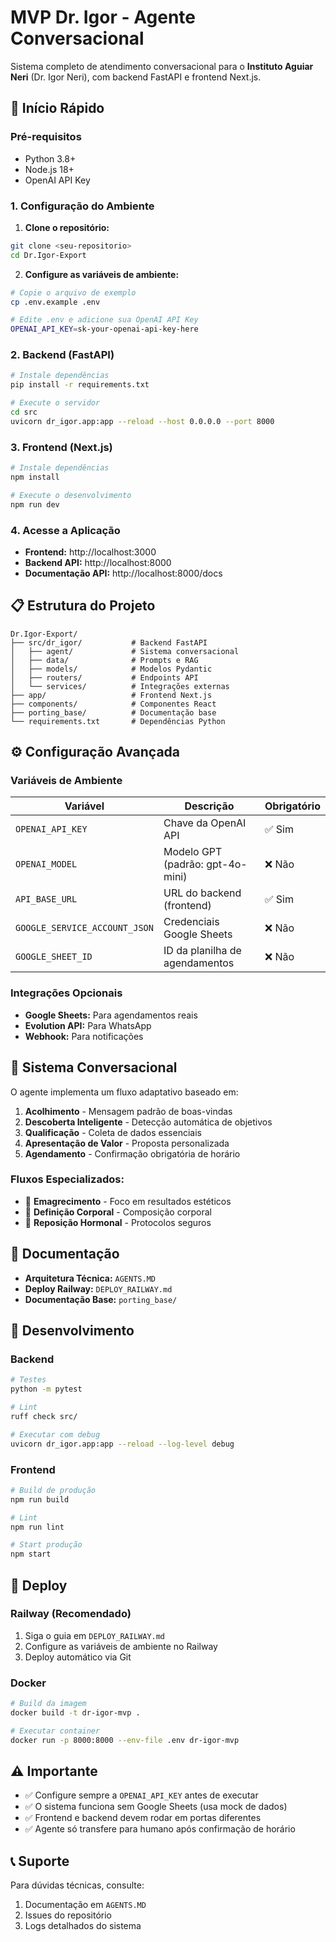 # MVP Dr. Igor - Agente Conversacional

Sistema completo de atendimento conversacional para o **Instituto Aguiar Neri** (Dr. Igor Neri), com backend FastAPI e frontend Next.js.

## 🚀 **Início Rápido**

### **Pré-requisitos**
- Python 3.8+
- Node.js 18+
- OpenAI API Key

### **1. Configuração do Ambiente**

1. **Clone o repositório:**
```bash
git clone <seu-repositorio>
cd Dr.Igor-Export
```

2. **Configure as variáveis de ambiente:**
```bash
# Copie o arquivo de exemplo
cp .env.example .env

# Edite .env e adicione sua OpenAI API Key
OPENAI_API_KEY=sk-your-openai-api-key-here
```

### **2. Backend (FastAPI)**

```bash
# Instale dependências
pip install -r requirements.txt

# Execute o servidor
cd src
uvicorn dr_igor.app:app --reload --host 0.0.0.0 --port 8000
```

### **3. Frontend (Next.js)**

```bash
# Instale dependências
npm install

# Execute o desenvolvimento
npm run dev
```

### **4. Acesse a Aplicação**

- **Frontend:** http://localhost:3000
- **Backend API:** http://localhost:8000
- **Documentação API:** http://localhost:8000/docs

## 📋 **Estrutura do Projeto**

```
Dr.Igor-Export/
├── src/dr_igor/           # Backend FastAPI
│   ├── agent/             # Sistema conversacional
│   ├── data/              # Prompts e RAG
│   ├── models/            # Modelos Pydantic
│   ├── routers/           # Endpoints API
│   └── services/          # Integrações externas
├── app/                   # Frontend Next.js
├── components/            # Componentes React
├── porting_base/          # Documentação base
└── requirements.txt       # Dependências Python
```

## ⚙️ **Configuração Avançada**

### **Variáveis de Ambiente**

| Variável | Descrição | Obrigatório |
|----------|-----------|-------------|
| `OPENAI_API_KEY` | Chave da OpenAI API | ✅ Sim |
| `OPENAI_MODEL` | Modelo GPT (padrão: gpt-4o-mini) | ❌ Não |
| `API_BASE_URL` | URL do backend (frontend) | ✅ Sim |
| `GOOGLE_SERVICE_ACCOUNT_JSON` | Credenciais Google Sheets | ❌ Não |
| `GOOGLE_SHEET_ID` | ID da planilha de agendamentos | ❌ Não |

### **Integrações Opcionais**

- **Google Sheets:** Para agendamentos reais
- **Evolution API:** Para WhatsApp
- **Webhook:** Para notificações

## 🤖 **Sistema Conversacional**

O agente implementa um fluxo adaptativo baseado em:

1. **Acolhimento** - Mensagem padrão de boas-vindas
2. **Descoberta Inteligente** - Detecção automática de objetivos
3. **Qualificação** - Coleta de dados essenciais
4. **Apresentação de Valor** - Proposta personalizada
5. **Agendamento** - Confirmação obrigatória de horário

### **Fluxos Especializados:**
- 🎯 **Emagrecimento** - Foco em resultados estéticos
- 💪 **Definição Corporal** - Composição corporal
- 🧬 **Reposição Hormonal** - Protocolos seguros

## 📖 **Documentação**

- **Arquitetura Técnica:** `AGENTS.MD`
- **Deploy Railway:** `DEPLOY_RAILWAY.md`
- **Documentação Base:** `porting_base/`

## 🔧 **Desenvolvimento**

### **Backend**
```bash
# Testes
python -m pytest

# Lint
ruff check src/

# Executar com debug
uvicorn dr_igor.app:app --reload --log-level debug
```

### **Frontend**
```bash
# Build de produção
npm run build

# Lint
npm run lint

# Start produção
npm start
```

## 🚀 **Deploy**

### **Railway (Recomendado)**
1. Siga o guia em `DEPLOY_RAILWAY.md`
2. Configure as variáveis de ambiente no Railway
3. Deploy automático via Git

### **Docker**
```bash
# Build da imagem
docker build -t dr-igor-mvp .

# Executar container
docker run -p 8000:8000 --env-file .env dr-igor-mvp
```

## ⚠️ **Importante**

- ✅ Configure sempre a `OPENAI_API_KEY` antes de executar
- ✅ O sistema funciona sem Google Sheets (usa mock de dados)
- ✅ Frontend e backend devem rodar em portas diferentes
- ✅ Agente só transfere para humano após confirmação de horário

## 📞 **Suporte**

Para dúvidas técnicas, consulte:
1. Documentação em `AGENTS.MD`
2. Issues do repositório
3. Logs detalhados do sistema
